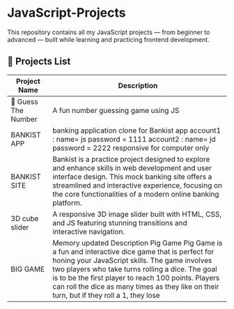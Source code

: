 # JavaScript-Projects
This repository contains all my JavaScript projects — from beginner to advanced — built while learning and practicing frontend development.
## 🚀 Projects List

| Project Name | Description | 
|---------------|-------------|
| 🎯 Guess The Number | A fun number guessing game using JS |
| BANKIST APP| banking application clone for Bankist app account1 : name= js password = 1111 account2 : name= jd password = 2222 responsive for computer only|
| BANKIST SITE | Bankist is a practice project designed to explore and enhance skills in web development and user interface design. This mock banking site offers a streamlined and interactive experience, focusing on the core functionalities of a modern online banking platform.|
|  3D cube slider     | A responsive 3D image slider built with HTML, CSS, and JS featuring stunning transitions and interactive navigation.|
| BIG GAME| Memory updated Description Pig Game Pig Game is a fun and interactive dice game that is perfect for honing your JavaScript skills. The game involves two players who take turns rolling a dice. The goal is to be the first player to reach 100 points. Players can roll the dice as many times as they like on their turn, but if they roll a 1, they lose|


